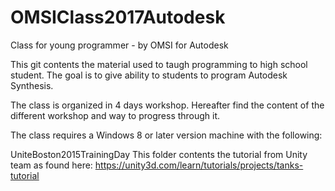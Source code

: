
# OMSIClass2017Autodesk
Class for young programmer - by OMSI for Autodesk

This git contents the material used to taugh programming to high school student. The goal is to give ability to students to program Autodesk Synthesis. 

The class is organized in 4 days workshop. Hereafter find the content of the different workshop and way to progress through it.

The class requires a Windows 8 or later version machine with the following:


UniteBoston2015TrainingDay
This folder contents the tutorial from Unity team as found here: https://unity3d.com/learn/tutorials/projects/tanks-tutorial

